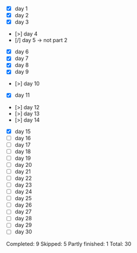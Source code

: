 - [x] day 1
- [x] day 2
- [x] day 3
- [>] day 4
- [/] day 5 -> not part 2
- [x] day 6
- [x] day 7
- [x] day 8
- [x] day 9
- [>] day 10
- [x] day 11
- [>] day 12
- [>] day 13
- [>] day 14
- [x] day 15
- [ ] day 16
- [ ] day 17
- [ ] day 18
- [ ] day 19
- [ ] day 20
- [ ] day 21
- [ ] day 22
- [ ] day 23
- [ ] day 24
- [ ] day 25
- [ ] day 26
- [ ] day 27
- [ ] day 28
- [ ] day 29
- [ ] day 30

Completed: 9
Skipped: 5
Partly finished: 1
Total: 30
